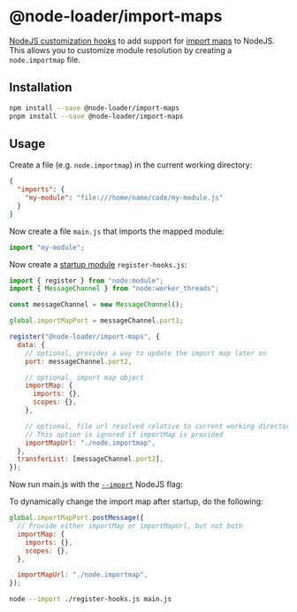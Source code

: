 # @node-loader/import-maps

[NodeJS customization hooks](https://nodejs.org/api/module.html#customization-hooks) to add support for [import maps](https://github.com/WICG/import-maps) to NodeJS. This allows you to customize module resolution by creating a `node.importmap` file.

## Installation

```sh
npm install --save @node-loader/import-maps
pnpm install --save @node-loader/import-maps
```

## Usage

Create a file (e.g. `node.importmap`) in the current working directory:

```json
{
  "imports": {
    "my-module": "file:///home/name/code/my-module.js"
  }
}
```

Now create a file `main.js` that imports the mapped module:

```js
import "my-module";
```

Now create a [startup module](https://nodejs.org/api/cli.html#--importmodule) `register-hooks.js`:

```js
import { register } from "node:module";
import { MessageChannel } from "node:worker_threads";

const messageChannel = new MessageChannel();

global.importMapPort = messageChannel.port1;

register("@node-loader/import-maps", {
  data: {
    // optional, provides a way to update the import map later on
    port: messageChannel.port2,

    // optional, import map object
    importMap: {
      imports: {},
      scopes: {},
    },

    // optional, file url resolved relative to current working directory
    // This option is ignored if importMap is provided
    importMapUrl: "./node.importmap",
  },
  transferList: [messageChannel.port2],
});
```

Now run main.js with the [`--import`](https://nodejs.org/api/cli.html#--importmodule) NodeJS flag:

To dynamically change the import map after startup, do the following:

```js
global.importMapPort.postMessage({
  // Provide either importMap or importMapUrl, but not both
  importMap: {
    imports: {},
    scopes: {},
  },

  importMapUrl: "./node.importmap",
});
```

```sh
node --import ./register-hooks.js main.js
```
